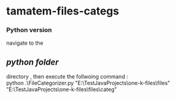 # tamatem-files-categs

<h3>Python version </h3>

navigate to the <h2><i>python folder</i></h2> directory , then execute the follwoing command :
</BR>
 python .\FileCategorizer.py "E:\\TestJavaProjects\\one-k-files\\files" "E:\\TestJavaProjects\\one-k-files\\files\\categ"
